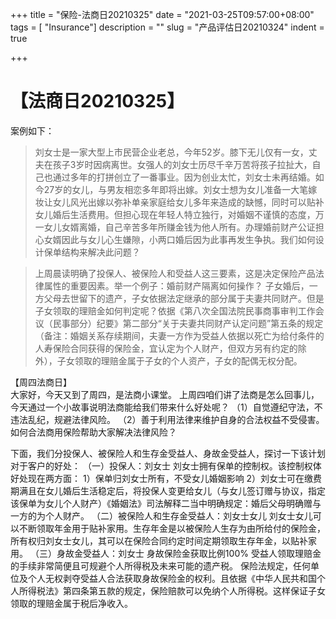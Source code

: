 +++
title = "保险-法商日20210325"
date = "2021-03-25T09:57:00+08:00"
tags = [ "Insurance"]
description = ""
slug = "产品评估日20210324"
indent = true

+++

# 【法商日20210325】

案例如下： 

> 刘女士是一家大型上市民营企业老总，今年52岁。膝下无儿仅有一女，丈夫在孩子3岁时因病离世。女强人的刘女士历尽千辛万苦将孩子拉扯大，自己也通过多年的打拼创立了一番事业。因为创业太忙，刘女士未再结婚。如今27岁的女儿，与男友相恋多年即将出嫁。刘女士想为女儿准备一大笔嫁妆让女儿风光出嫁以弥补单亲家庭给女儿多年来造成的缺憾，同时可以贴补女儿婚后生活费用。但担心现在年轻人特立独行，对婚姻不谨慎的态度，万一女儿女婿离婚，自己辛苦多年所赚金钱为他人所有。办理婚前财产公证担心女婿因此与女儿心生嫌隙，小两口婚后因为此事再发生争执。我们如何设计保单结构来解决此问题？     

> 上周晨读明确了投保人、被保险人和受益人这三要素，这是决定保险产品法律属性的重要因素。举一个例子：婚前财产隔离如何操作？ 子女婚后，一方父母去世留下的遗产，子女依据法定继承的部分属于夫妻共同财产。但是子女领取的理赔金如何判定呢？依据《第八次全国法院民事商事审判工作会议（民事部分）纪要》第二部分“关于夫妻共同财产认定问题”第五条的规定（备注：婚姻关系存续期间，夫妻一方作为受益人依据以死亡为给付条件的人寿保险合同获得的保险金，宜认定为个人财产，但双方另有约定的除外），子女领取的理赔金属于子女的个人资产，子女的配偶无权分配。      

【周四法商日】  
大家好，今天又到了周四，是法商小课堂。 上周四咱们讲了法商是怎么回事儿，今天通过一个小故事说明法商能给我们带来什么好处呢？ （1）自觉遵纪守法，不违法乱纪，规避法律风险。 
（2）善于利用法律来维护自身的合法权益不受侵害。 如何合法商用保险帮助大家解决法律风险？      

下面，我们分投保人、被保险人和生存金受益人、身故金受益人，探讨一下该计划对于客户的好处：
 （一）投保人：刘女士 刘女士拥有保单的控制权。该控制权体好处现在两方面： 1）保单归刘女士所有，不受女儿婚姻影响 2）刘女士可在缴费期满且在女儿婚后生活稳定后，将投保人变更给女儿（与女儿签订赠与协议，指定该保单为女儿个人财产）《婚姻法》司法解释二当中明确规定：婚后父母明确赠与一方的为个人财产。 （二）被保险人和生存金受益人：刘女士女儿 刘女士女儿可以不断领取年金用于贴补家用。生存年金是以被保险人生存为由所给付的保险金，所有权归刘女士女儿，其可以在保险合同约定时间定期领取生存年金，以贴补家用。
 （三）身故金受益人：刘女士 身故保险金获取比例100% 受益人领取理赔金的手续非常简便且可规避个人所得税及未来可能的遗产税。 保险法规定，任何单位及个人无权剥夺受益人合法获取身故保险金的权利。且依据《中华人民共和国个人所得税法》第四条第五款的规定，保险赔款可以免纳个人所得税。这样保证子女领取的理赔金属于税后净收入。        